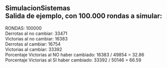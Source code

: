 SimulacionSistemas  
Salida de ejemplo, con 100.000 rondas a simular:  
------------------------------------------------------  
RONDAS: 100000  
Derrotas al no cambiar: 33471  
Victorias al no cambiar: 16383  
Derrotas al cambiar: 16754  
Victorias al cambiar: 33392  
Porcentaje Victorias al NO haber cambiado: 16383 / 49854 = 32.86  
Porcentaje Victorias al SI haber cambiado: 33392 / 50146 = 66.59  

